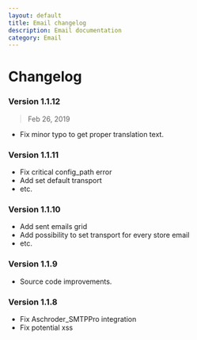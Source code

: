 ```yaml
---
layout: default
title: Email changelog
description: Email documentation
category: Email
---
```


# Changelog

### Version 1.1.12

> Feb 26, 2019

 -  Fix minor typo to get proper translation text.

### Version 1.1.11

- Fix critical config_path error
- Add set default transport
- etc.

### Version 1.1.10

- Add sent emails grid
- Add possibility to set transport for every store email
- etc.

### Version 1.1.9

 -  Source code improvements.

### Version 1.1.8

 -  Fix Aschroder_SMTPPro integration
 -  Fix potential xss


